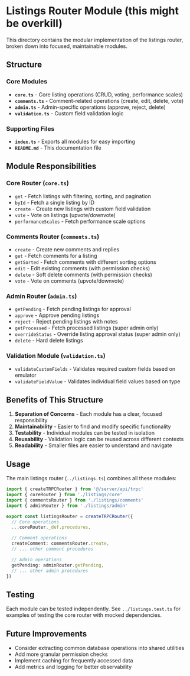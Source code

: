 # Listings Router Module (this might be overkill)

This directory contains the modular implementation of the listings router, broken down into focused, maintainable modules.

## Structure

### Core Modules

- **`core.ts`** - Core listing operations (CRUD, voting, performance scales)
- **`comments.ts`** - Comment-related operations (create, edit, delete, vote)
- **`admin.ts`** - Admin-specific operations (approve, reject, delete)
- **`validation.ts`** - Custom field validation logic

### Supporting Files

- **`index.ts`** - Exports all modules for easy importing
- **`README.md`** - This documentation file

## Module Responsibilities

### Core Router (`core.ts`)

- `get` - Fetch listings with filtering, sorting, and pagination
- `byId` - Fetch a single listing by ID
- `create` - Create new listings with custom field validation
- `vote` - Vote on listings (upvote/downvote)
- `performanceScales` - Fetch performance scale options

### Comments Router (`comments.ts`)

- `create` - Create new comments and replies
- `get` - Fetch comments for a listing
- `getSorted` - Fetch comments with different sorting options
- `edit` - Edit existing comments (with permission checks)
- `delete` - Soft delete comments (with permission checks)
- `vote` - Vote on comments (upvote/downvote)

### Admin Router (`admin.ts`)

- `getPending` - Fetch pending listings for approval
- `approve` - Approve pending listings
- `reject` - Reject pending listings with notes
- `getProcessed` - Fetch processed listings (super admin only)
- `overrideStatus` - Override listing approval status (super admin only)
- `delete` - Hard delete listings

### Validation Module (`validation.ts`)

- `validateCustomFields` - Validates required custom fields based on emulator
- `validateFieldValue` - Validates individual field values based on type

## Benefits of This Structure

1. **Separation of Concerns** - Each module has a clear, focused responsibility
2. **Maintainability** - Easier to find and modify specific functionality
3. **Testability** - Individual modules can be tested in isolation
4. **Reusability** - Validation logic can be reused across different contexts
5. **Readability** - Smaller files are easier to understand and navigate

## Usage

The main listings router (`../listings.ts`) combines all these modules:

```typescript
import { createTRPCRouter } from '@/server/api/trpc'
import { coreRouter } from './listings/core'
import { commentsRouter } from './listings/comments'
import { adminRouter } from './listings/admin'

export const listingsRouter = createTRPCRouter({
  // Core operations
  ...coreRouter._def.procedures,

  // Comment operations
  createComment: commentsRouter.create,
  // ... other comment procedures

  // Admin operations
  getPending: adminRouter.getPending,
  // ... other admin procedures
})
```

## Testing

Each module can be tested independently. See `../listings.test.ts` for examples of testing the core router with mocked dependencies.

## Future Improvements

- Consider extracting common database operations into shared utilities
- Add more granular permission checks
- Implement caching for frequently accessed data
- Add metrics and logging for better observability
